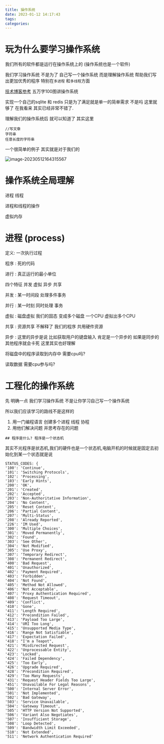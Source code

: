 ```yaml
---
title: 操作系统
date: 2023-01-12 14:17:43
tags:
categories:
---
```


# 玩为什么要学习操作系统

我们所有的软件都是运行在操作系统上的 (操作系统也是一个软件)

我们学习操作系统 不是为了 自己写一个操作系统 而是理解操作系统 帮助我们写出更加优秀的程序 特别在`多进程` 和`多线程`方面

[技术博客参考](https://rawchen.com/307) 五万字100图讲操作系统

实现一个自己的sqlite 和 redis 只是为了满足就是单一的简单需求 不是吗 这里就够了 在我看来 其实已经非常不错了.

理解我们的操作系统后 就可以知道了 其实这里





```
//写文章 
字符串 
任意长度的字符串 

```











一个很简单的例子 其实就是对于我们的 

![image-20230512164315567](http://81.68.91.70/pg/image/KMLzDWV8w5qd.png)

# 操作系统全局理解

进程 线程

进程和线程的操作 

虚拟内存 



# 进程 (process)

定义: 一次执行过程



程序 : 死的代码 

进行 : 真正运行的最小单位

四个特征 并发 虚拟 异步 共享

并发 : 某一时间段 处理多件事务

并行 : 某一时刻 同时处理 事务

虚拟 : 磁盘虚拟 我们的固态 变成多个磁盘 一个CPU 虚拟出多个CPU

共享 : 资源共享 不解释了 我们的程序 共用硬件资源

异步 : 这里的异步是说 比如获取用户的键盘输入 肯定是一个异步的 如果是同步的 其他程序就会卡死 这里其实也好理解





将磁盘中的程序读取到内存中 需要cpu吗?

读取数据 需要cpu参与吗?



# 工程化的操作系统

先 明确一点 我们学习操作系统 不是让你学习自己写一个操作系统 

所以我们应该学习的路线不是这样的

1.   用一门编程语言 创建多个进程 线程 协程
2.   用他们解决问题 并思考存在的问题 

	## 程序是什么? 程序是一个状态机

其实不光程序是状态机,我们的硬件也是一个状态机,电脑开机的时候就是固定去初始化到某一个状态就是说

```
STATUS_CODES: {
'100': 'Continue',
'101': 'Switching Protocols',
'102': 'Processing',
'103': 'Early Hints',
'200': 'OK',
'201': 'Created',
'202': 'Accepted',
'203': 'Non-Authoritative Information',
'204': 'No Content',
'205': 'Reset Content',
'206': 'Partial Content',
'207': 'Multi-Status',
'208': 'Already Reported',
'226': 'IM Used',
'300': 'Multiple Choices',
'301': 'Moved Permanently',
'302': 'Found',
'303': 'See Other',
'304': 'Not Modified',
'305': 'Use Proxy',
'307': 'Temporary Redirect',
'308': 'Permanent Redirect',
'400': 'Bad Request',
'401': 'Unauthorized',
'402': 'Payment Required',
'403': 'Forbidden',
'404': 'Not Found',
'405': 'Method Not Allowed',
'406': 'Not Acceptable',
'407': 'Proxy Authentication Required',
'408': 'Request Timeout',
'409': 'Conflict',
'410': 'Gone',
'411': 'Length Required',
'412': 'Precondition Failed',
'413': 'Payload Too Large',
'414': 'URI Too Long',
'415': 'Unsupported Media Type',
'416': 'Range Not Satisfiable',
'417': 'Expectation Failed',
'418': "I'm a Teapot",
'421': 'Misdirected Request',
'422': 'Unprocessable Entity',
'423': 'Locked',
'424': 'Failed Dependency',
'425': 'Too Early',
'426': 'Upgrade Required',
'428': 'Precondition Required',
'429': 'Too Many Requests',
'431': 'Request Header Fields Too Large',
'451': 'Unavailable For Legal Reasons',
'500': 'Internal Server Error',
'501': 'Not Implemented',
'502': 'Bad Gateway',
'503': 'Service Unavailable',
'504': 'Gateway Timeout',
'505': 'HTTP Version Not Supported',
'506': 'Variant Also Negotiates',
'507': 'Insufficient Storage',
'508': 'Loop Detected',
'509': 'Bandwidth Limit Exceeded',
'510': 'Not Extended',
'511': 'Network Authentication Required'
```

